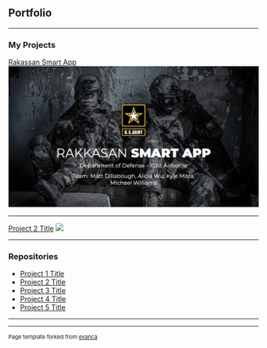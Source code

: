 ## Portfolio

---

### My Projects

[Rakassan Smart App](https://docs.google.com/presentation/d/1jdpdSmWhf6Zf6ZfYyK0LCfuuFsPruXbdOniMyxay63g/edit?usp=sharing)
<img src="images/rakapp.png?raw=true"/>

---
[Project 2 Title](/pdf/sample_presentation.pdf)
<img src="images/dummy_thumbnail.jpg?raw=true"/>

---


### Repositories

- [Project 1 Title](http://example.com/)
- [Project 2 Title](http://example.com/)
- [Project 3 Title](http://example.com/)
- [Project 4 Title](http://example.com/)
- [Project 5 Title](http://example.com/)

---




---
<p style="font-size:11px">Page template forked from <a href="https://github.com/evanca/quick-portfolio">evanca</a></p>
<!-- Remove above link if you don't want to attibute -->
